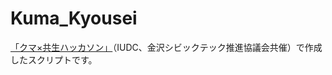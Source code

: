 # Kuma_Kyousei

[「クマ×共生ハッカソン」](https://note.com/from_iudc_2025/n/nd902f23f331a)（IUDC、金沢シビックテック推進協議会共催）で作成したスクリプトです。

